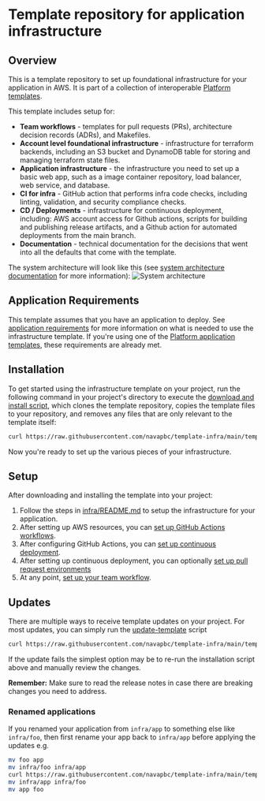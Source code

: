 # Template repository for application infrastructure

## Overview

This is a template repository to set up foundational infrastructure for your application in AWS. It is part of a collection of interoperable [Platform templates](https://github.com/navapbc/platform).

This template includes setup for:

- **Team workflows** - templates for pull requests (PRs), architecture decision records (ADRs), and Makefiles.
- **Account level foundational infrastructure** - infrastructure for terraform backends, including an S3 bucket and DynamoDB table for storing and managing terraform state files.
- **Application infrastructure** - the infrastructure you need to set up a basic web app, such as a image container repository, load balancer, web service, and database.
- **CI for infra** - GitHub action that performs infra code checks, including linting, validation, and security compliance checks.
- **CD / Deployments** - infrastructure for continuous deployment, including: AWS account access for Github actions, scripts for building and publishing release artifacts, and a Github action for automated deployments from the main branch.
- **Documentation** - technical documentation for the decisions that went into all the defaults that come with the template.

The system architecture will look like this (see [system architecture documentation](/docs/system-architecture.md) for more information):
![System architecture](https://lucid.app/publicSegments/view/e5a36152-200d-4d95-888e-4cdbdab80d1b/image.png)

## Application Requirements

This template assumes that you have an application to deploy. See [application requirements](./template-only-docs/application-requirements.md) for more information on what is needed to use the infrastructure template. If you're using one of the [Platform application templates](https://github.com/navapbc/platform?tab=readme-ov-file#platform-templates), these requirements are already met.

## Installation

To get started using the infrastructure template on your project, run the following command in your project's directory to execute the [download and install script](https://github.com/navapbc/template-infra/tree/main/template-only-bin/download-and-install-template), which clones the template repository, copies the template files to your repository, and removes any files that are only relevant to the template itself:

```bash
curl https://raw.githubusercontent.com/navapbc/template-infra/main/template-only-bin/download-and-install-template | bash -s
```

Now you're ready to set up the various pieces of your infrastructure.

## Setup

After downloading and installing the template into your project:

1. Follow the steps in [infra/README.md](/infra/README.md) to setup the infrastructure for your application.
2. After setting up AWS resources, you can [set up GitHub Actions workflows](./template-only-docs/set-up-ci.md).
3. After configuring GitHub Actions, you can [set up continuous deployment](./template-only-docs/set-up-cd.md).
4. After setting up continuous deployment, you can optionally [set up pull request environments](./template-only-docs/set-up-pr-environments.md)
5. At any point, [set up your team workflow](./template-only-docs/set-up-team-workflow.md).

## Updates

There are multiple ways to receive template updates on your project. For most updates, you can simply run the [update-template](/template-only-bin/update-template) script

```bash
curl https://raw.githubusercontent.com/navapbc/template-infra/main/template-only-bin/update-template | bash -s
```

If the update fails the simplest option may be to re-run the installation script above and manually review the changes.

**Remember:** Make sure to read the release notes in case there are breaking changes you need to address.

### Renamed applications

If you renamed your application from `infra/app` to something else like `infra/foo`, then first rename your app back to `infra/app` before applying the updates e.g.

```bash
mv foo app
mv infra/foo infra/app
curl https://raw.githubusercontent.com/navapbc/template-infra/main/template-only-bin/update-template | bash -s
mv infra/app infra/foo
mv app foo
```

